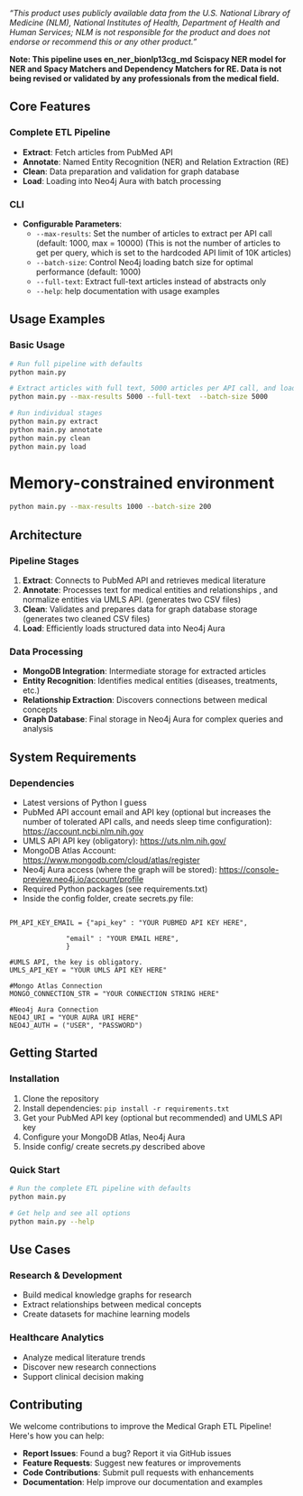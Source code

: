 _“This product uses publicly available data from the U.S. National Library of Medicine (NLM), National Institutes of Health, Department of Health and Human Services; NLM is not responsible for the product and does not endorse or recommend this or any other product.”_

**Note: This pipeline uses en_ner_bionlp13cg_md Scispacy NER model for NER and Spacy Matchers and Dependency Matchers for RE. Data is not being revised or validated by any professionals from the medical field.** 

## Core Features

### Complete ETL Pipeline
- **Extract**: Fetch articles from PubMed API 
- **Annotate**: Named Entity Recognition (NER) and Relation Extraction (RE) 
- **Clean**: Data preparation and validation for graph database
- **Load**: Loading into Neo4j Aura with batch processing

### CLI
- **Configurable Parameters**:
  - `--max-results`: Set the number of articles to extract per API call  (default: 1000, max = 10000) 
  (This is not the number of articles to get per query, which is set to the hardcoded API limit of 10K articles)
  - `--batch-size`: Control Neo4j loading batch size for optimal performance (default: 1000)
  - `--full-text`: Extract full-text articles instead of abstracts only
  - `--help`: help documentation with usage examples

##  Usage Examples

### Basic Usage
```bash
# Run full pipeline with defaults
python main.py

# Extract articles with full text, 5000 articles per API call, and load to Neo4j Aura with 5000 article per batch
python main.py --max-results 5000 --full-text  --batch-size 5000

# Run individual stages
python main.py extract
python main.py annotate
python main.py clean
python main.py load
```


# Memory-constrained environment
```bash
python main.py --max-results 1000 --batch-size 200
```

## Architecture

### Pipeline Stages
1. **Extract**: Connects to PubMed API and retrieves medical literature
2. **Annotate**: Processes text for medical entities and relationships , and normalize entities via UMLS API. (generates two CSV files)
4. **Clean**: Validates and prepares data for graph database storage (generates two cleaned CSV files)
5. **Load**: Efficiently loads structured data into Neo4j Aura

### Data Processing
- **MongoDB Integration**: Intermediate storage for extracted articles
- **Entity Recognition**: Identifies medical entities (diseases, treatments, etc.)
- **Relationship Extraction**: Discovers connections between medical concepts
- **Graph Database**: Final storage in Neo4j Aura for complex queries and analysis

##  System Requirements

### Dependencies
- Latest versions of Python I guess
- PubMed API account email and API key (optional but increases the number of tolerated API calls, and needs sleep time configuration): https://account.ncbi.nlm.nih.gov
- UMLS API API key (obligatory):  https://uts.nlm.nih.gov/
- MongoDB Atlas Account:  https://www.mongodb.com/cloud/atlas/register
- Neo4j Aura access (where the graph will be stored): https://console-preview.neo4j.io/account/profile
- Required Python packages (see requirements.txt)
- Inside the config folder, create secrets.py file:

```

PM_API_KEY_EMAIL = {"api_key" : "YOUR PUBMED API KEY HERE", 
              
              "email" : "YOUR EMAIL HERE", 
              }
              
#UMLS API, the key is obligatory.
UMLS_API_KEY = "YOUR UMLS API KEY HERE"

#Mongo Atlas Connection
MONGO_CONNECTION_STR = "YOUR CONNECTION STRING HERE"

#Neo4j Aura Connection
NEO4J_URI = "YOUR AURA URI HERE"
NEO4J_AUTH = ("USER", "PASSWORD")

```

##  Getting Started


### Installation
1. Clone the repository
2. Install dependencies: `pip install -r requirements.txt`
3. Get your PubMed API key (optional but recommended) and UMLS API key
4. Configure your MongoDB Atlas, Neo4j Aura
5. Inside config/ create secrets.py described above


### Quick Start
```bash
# Run the complete ETL pipeline with defaults
python main.py

# Get help and see all options
python main.py --help
```

##  Use Cases

### Research & Development
- Build medical knowledge graphs for research
- Extract relationships between medical concepts
- Create datasets for machine learning models

### Healthcare Analytics
- Analyze medical literature trends
- Discover new research connections
- Support clinical decision making



##  Contributing

We welcome contributions to improve the Medical Graph ETL Pipeline! Here's how you can help:

- **Report Issues**: Found a bug? Report it via GitHub issues
- **Feature Requests**: Suggest new features or improvements
- **Code Contributions**: Submit pull requests with enhancements
- **Documentation**: Help improve our documentation and examples


